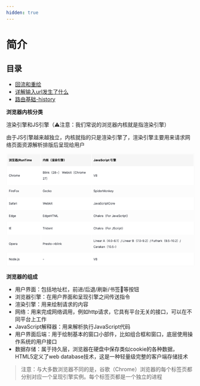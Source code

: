 ```yaml
---
hidden: true
---
```

# 简介

## 目录

* [回流和重绘](./回流和重绘.md)
* [详解输入url发生了什么](./url.md)
* [路由基础-history](./history.md)

**浏览器内核分类**

渲染引擎和JS引擎（⚠️注意：我们常说的浏览器内核就是指渲染引擎）

由于JS引擎越来越独立，内核就指的只是渲染引擎了，渲染引擎主要用来请求网络页面资源解析排版后呈现给用户

![img_5.png](img_5.png)

**浏览器的组成**


* 用户界面：包括地址栏，前进/后退/刷新/书签🔖等按钮
* 浏览器引擎：在用户界面和呈现引擎之间传送指令
* 渲染引擎：用来绘制请求的内容
* 网络：用来完成网络调用，例如http请求，它具有平台无关的接口，可以在不同平台上工作
* JavaScript解释器：用来解析执行JavaScript代码
* 用户界面后端：用于绘制基本的窗口小部件，比如组合框和窗口，底层使用操作系统的用户接口
* 数据存储：属于持久层，浏览器在硬盘中保存类似cookie的各种数据，HTML5定义了web database技术，这是一种轻量级完整的客户端存储技术

> 注意：与大多数浏览器不同的是，谷歌（Chrome）浏览器的每个标签页都分别对应一个呈现引擎实例。每个标签页都是一个独立的进程


